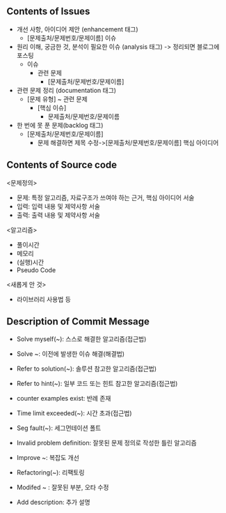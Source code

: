 ## Contents of Issues

- 개선 사항, 아이디어 제안 (enhancement 태그)
  - [문제출처/문제번호/문제이름] 이슈
- 원리 이해, 궁금한 것, 분석이 필요한 이슈 (analysis 태그) -> 정리되면 블로그에 포스팅
  - 이슈
    - 관련 문제
      - [문제출처/문제번호/문제이름] 
- 관련 문제 정리 (documentation 태그)
  - [문제 유형] ~ 관련 문제
    - [핵심 이슈]
      - 문제출처/문제번호/문제이름
- 한 번에 못 푼 문제(backlog 태그)
  - [문제출처/문제번호/문제이름]
    - 문제 해결하면 제목 수정->[문제출처/문제번호/문제이름] 핵심 아이디어



## Contents of Source code

<문제정의>

- 문제: 특정 알고리즘, 자료구조가 쓰여야 하는 근거, 핵심 아이디어 서술
- 입력: 입력 내용 및 제약사항 서술
- 출력: 출력 내용 및 제약사항 서술

<알고리즘>

- 풀이시간
- 메모리
- (실행)시간
- Pseudo Code

<새롭게 안 것>

- 라이브러리 사용법 등

## Description of Commit Message

- Solve myself(~): 스스로 해결한 알고리즘(접근법)

- Solve ~: 이전에 발생한 이슈 해결(해결법)

- Refer to solution(~): 솔루션 참고한 알고리즘(접근법)

- Refer to hint(~): 일부 코드 또는 힌트 참고한 알고리즘(접근법)

- counter examples exist: 반례 존재

- Time limit exceeded(~): 시간 초과(접근법)

- Seg fault(~): 세그먼테이션 폴트

- Invalid problem definition: 잘못된 문제 정의로 작성한 틀린 알고리즘

- Improve ~: 복잡도 개선

- Refactoring(~): 리팩토링

- Modifed ~ : 잘못된 부분, 오타 수정

- Add description: 추가 설명

  